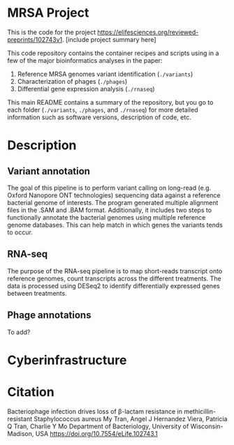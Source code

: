 # MRSA Project

This is the code for the project https://elifesciences.org/reviewed-preprints/102743v1.
[include project summary here]

This code repository contains the container recipes and scripts using in a few of the major bioinformatics analyses in the paper:
1. Reference MRSA genomes variant identification (`./variants`)
2. Characterization of phages (`./phages`)
3. Differential gene expression analysis (`./rnaseq`)

This main README contains a summary of the repository, but you go to each folder (`./variants`, `./phages`, and `./rnaseq`) for more detailed information such as software versions, description of code, etc.

# Description

## Variant annotation

The goal of this pipeline is to perform variant calling on long-read (e.g. Oxford Nanopore ONT technologies) sequencing data against a reference bacterial genome of interests. The program generated multiple alignment files in the .SAM and .BAM format. Additionally, it includes two steps to functionally annotate the bacterial genomes using multiple reference genome databases. This can help match in which genes the variants tends to occur.

## RNA-seq

The purpose of the RNA-seq pipeline is to map short-reads transcript onto reference genomes, count transcripts across the different treatments. The data is processed using DESeq2 to identify differentially expressed genes between treatments.

## Phage annotations
To add?

# Cyberinfrastructure

# Citation

Bacteriophage infection drives loss of β-lactam resistance in methicillin-resistant Staphylococcus aureus
My Tran, Angel J Hernandez Viera, Patricia Q Tran, Charlie Y Mo
Department of Bacteriology, University of Wisconsin-Madison, USA
https://doi.org/10.7554/eLife.102743.1
